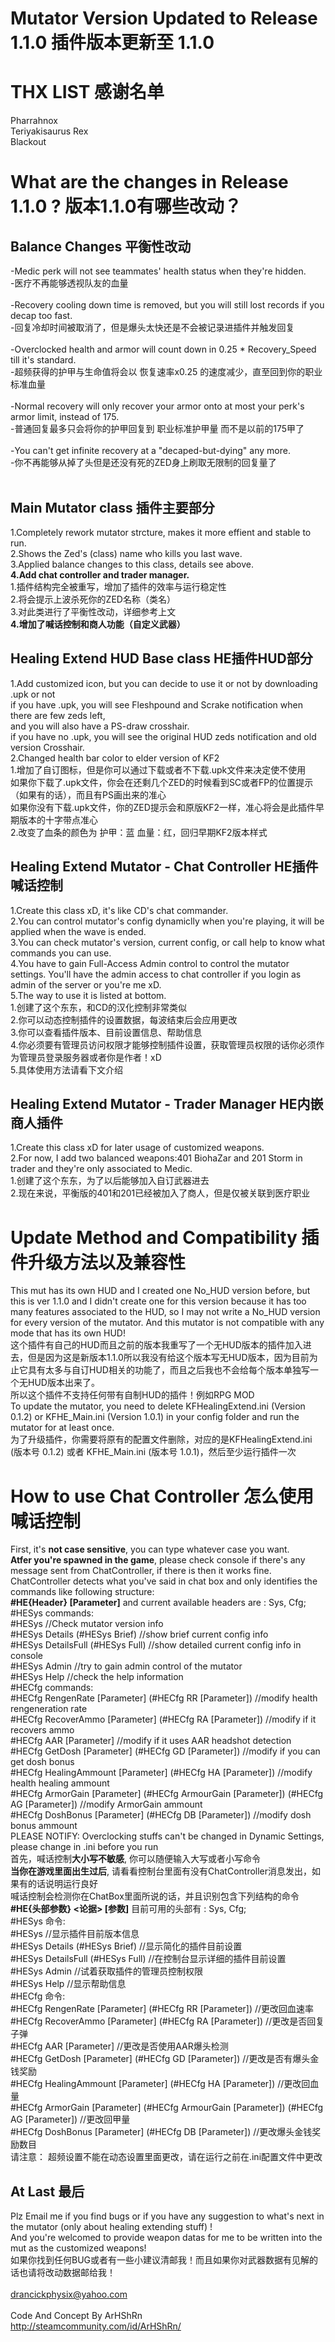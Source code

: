 # Mutator Version Updated to Release 1.1.0 插件版本更新至 1.1.0
# THX LIST 感谢名单
Pharrahnox<br>
Teriyakisaurus Rex<br>
Blackout<br>

# What are the changes in Release 1.1.0 ? 版本1.1.0有哪些改动？
## Balance Changes 平衡性改动
-Medic perk will not see teammates' health status when they're hidden.<br>
-医疗不再能够透视队友的血量<br><br>
-Recovery cooling down time is removed, but you will still lost records if you decap too fast.<br>
-回复冷却时间被取消了，但是爆头太快还是不会被记录进插件并触发回复<br><br>
-Overclocked health and armor will count down in 0.25 * Recovery_Speed till it's standard.<br>
-超频获得的护甲与生命值将会以 恢复速率x0.25 的速度减少，直至回到你的职业标准血量<br><br>
-Normal recovery will only recover your armor onto at most your perk's armor limit, instead of 175.<br>
-普通回复最多只会将你的护甲回复到 职业标准护甲量 而不是以前的175甲了<br><br>
-You can't get infinite recovery at a "decaped-but-dying" any more.<br>
-你不再能够从掉了头但是还没有死的ZED身上刷取无限制的回复量了<br><br>
## Main Mutator class 插件主要部分
1.Completely rework mutator strcture, makes it more effient and stable to run.<br>
2.Shows the Zed's (class) name who kills you last wave.<br>
3.Applied balance changes to this class, details see above.<br>
<b>4.Add chat controller and trader manager.</b><br>
1.插件结构完全被重写，增加了插件的效率与运行稳定性<br>
2.将会提示上波杀死你的ZED名称（类名）<br>
3.对此类进行了平衡性改动，详细参考上文<br>
<b>4.增加了喊话控制和商人功能（自定义武器）</b><br>

## Healing Extend HUD Base class HE插件HUD部分
1.Add customized icon, but you can decide to use it or not by downloading .upk or not<br>
if you have .upk, you will see Fleshpound and Scrake notification when there are few zeds left,<br>
and you will also have a PS-draw crosshair.<br>
if you have no .upk, you will see the original HUD zeds notification and old version Crosshair.<br>
2.Changed health bar color to elder version of KF2<br>
1.增加了自订图标，但是你可以通过下载或者不下载.upk文件来决定使不使用<br>
如果你下载了.upk文件，你会在还剩几个ZED的时候看到SC或者FP的位置提示（如果有的话），而且有PS画出来的准心<br>
如果你没有下载.upk文件，你的ZED提示会和原版KF2一样，准心将会是此插件早期版本的十字带点准心<br>
2.改变了血条的颜色为 护甲：蓝 血量：红，回归早期KF2版本样式

## Healing Extend Mutator - Chat Controller HE插件喊话控制
1.Create this class xD, it's like CD's chat commander.<br>
2.You can control mutator's config dynamiclly when you're playing, it will be applied when the wave is ended.<br>
3.You can check mutator's version, current config, or call help to know what commands you can use.<br>
4.You have to gain Full-Access Admin control to control the mutator settings. You'll have the admin access to chat controller if you login as admin of the server or you're me xD.<br>
5.The way to use it is listed at bottom.<br>
1.创建了这个东东，和CD的汉化控制非常类似<br>
2.你可以动态控制插件的设置数据，每波结束后会应用更改<br>
3.你可以查看插件版本、目前设置信息、帮助信息<br>
4.你必须要有管理员访问权限才能够控制插件设置，获取管理员权限的话你必须作为管理员登录服务器或者你是作者！xD<br>
5.具体使用方法请看下文介绍<br>

## Healing Extend Mutator - Trader Manager HE内嵌商人插件
1.Create this class xD for later usage of customized weapons.<br>
2.For now, I add two balanced weapons:401 BiohaZar and 201 Storm in trader and they're only associated to Medic.<br>
1.创建了这个东东，为了以后能够加入自订武器进去<br>
2.现在来说，平衡版的401和201已经被加入了商人，但是仅被关联到医疗职业<br>

# Update Method and Compatibility 插件升级方法以及兼容性
This mut has its own HUD and I created one No_HUD version before, but this is ver 1.1.0 and I didn't create one for this version because it has too many features associated to the HUD, so I may not write a No_HUD version for every version of the mutator.
And this mutator is not compatible with any mode that has its own HUD!<br>
这个插件有自己的HUD而且之前的版本我重写了一个无HUD版本的插件加入进去，但是因为这是新版本1.1.0所以我没有给这个版本写无HUD版本，因为目前为止它具有太多与自订HUD相关的功能了，而且之后我也不会给每个版本单独写一个无HUD版本出来了。<br>
所以这个插件不支持任何带有自制HUD的插件！例如RPG MOD<br>
To update the mutator, you need to delete KFHealingExtend.ini (Version 0.1.2) or KFHE_Main.ini (Version 1.0.1) in your config folder and run the mutator for at least once.<br>
为了升级插件，你需要将原有的配置文件删除，对应的是KFHealingExtend.ini (版本号 0.1.2) 或者 KFHE_Main.ini (版本号 1.0.1)，然后至少运行插件一次<br>

# How to use Chat Controller 怎么使用喊话控制
First, it's <b>not case sensitive</b>, you can type whatever case you want.<br>
<b>Atfer you're spawned in the game</b>, please check console if there's any message sent from ChatController, if there is then it works fine.<br>
ChatController detects what you've said in chat box and only identifies the commands like following structure:<br>
<b> #HE{Header} <Argument> [Parameter]</b>
  and current available headers are : Sys, Cfg;<br>
 #HESys commands:<br>
  #HESys //Check mutator version info<br>
  #HESys Details (#HESys Brief) //show brief current config info<br>
  #HESys DetailsFull (#HESys Full) //show detailed current config info in console<br>
  #HESys Admin //try to gain admin control of the mutator<br>
  #HESys Help //check the help information<br>
 #HECfg commands:<br>
  #HECfg RengenRate [Parameter] (#HECfg RR [Parameter]) //modify health rengeneration rate<br>
  #HECfg RecoverAmmo [Parameter] (#HECfg RA [Parameter]) //modify if it recovers ammo<br>
  #HECfg AAR [Parameter] //modify if it uses AAR headshot detection<br>
  #HECfg GetDosh [Parameter] (#HECfg GD [Parameter]) //modify if you can get dosh bonus<br>
  #HECfg HealingAmmount [Parameter] (#HECfg HA [Parameter]) //modify health healing ammount<br>
  #HECfg ArmorGain [Parameter] (#HECfg ArmourGain [Parameter]) (#HECfg AG [Parameter]) //modify ArmorGain ammount<br>
  #HECfg DoshBonus [Parameter] (#HECfg DB [Parameter]) //modify dosh bonus ammount<br>
PLEASE NOTIFY: Overclocking stuffs can't be changed in Dynamic Settings, please change in .ini before you run<br>
  首先，喊话控制<b>大小写不敏感</b>, 你可以随便输入大写或者小写命令<br>
<b>当你在游戏里面出生过后</b>, 请看看控制台里面有没有ChatController消息发出，如果有的话说明运行良好<br>
喊话控制会检测你在ChatBox里面所说的话，并且识别包含下列结构的命令<br>
<b> #HE{头部参数} <论据> [参数]</b>
  目前可用的头部有 : Sys, Cfg;<br>
 #HESys 命令:<br>
  #HESys //显示插件目前版本信息<br>
  #HESys Details (#HESys Brief) //显示简化的插件目前设置<br>
  #HESys DetailsFull (#HESys Full) //在控制台显示详细的插件目前设置<br>
  #HESys Admin //试着获取插件的管理员控制权限<br>
  #HESys Help //显示帮助信息<br>
 #HECfg 命令:<br>
  #HECfg RengenRate [Parameter] (#HECfg RR [Parameter]) //更改回血速率<br>
  #HECfg RecoverAmmo [Parameter] (#HECfg RA [Parameter]) //更改是否回复子弹<br>
  #HECfg AAR [Parameter] //更改是否使用AAR爆头检测<br>
  #HECfg GetDosh [Parameter] (#HECfg GD [Parameter]) //更改是否有爆头金钱奖励<br>
  #HECfg HealingAmmount [Parameter] (#HECfg HA [Parameter]) //更改回血量<br>
  #HECfg ArmorGain [Parameter] (#HECfg ArmourGain [Parameter]) (#HECfg AG [Parameter]) //更改回甲量<br>
  #HECfg DoshBonus [Parameter] (#HECfg DB [Parameter]) //更改爆头金钱奖励数目<br>
请注意： 超频设置不能在动态设置里面更改，请在运行之前在.ini配置文件中更改<br>

## At Last 最后<br>
Plz Email me if you find bugs or if you have any suggestion to what's next in the mutator (only about healing extending stuff) !<br>
And you're welcomed to provide weapon datas for me to be written into the mut as the customized weapons!<br>
如果你找到任何BUG或者有一些小建议清邮我！而且如果你对武器数据有见解的话也请将改动数据邮给我！<br>
<br>
drancickphysix@yahoo.com<br>
<br>
Code And Concept By ArHShRn<br>
http://steamcommunity.com/id/ArHShRn/<br>
